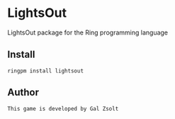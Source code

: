 # LightsOut

LightsOut package for the Ring programming language

## Install

	ringpm install lightsout

## Author

	This game is developed by Gal Zsolt